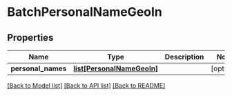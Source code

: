 # BatchPersonalNameGeoIn

## Properties
Name | Type | Description | Notes
------------ | ------------- | ------------- | -------------
**personal_names** | [**list[PersonalNameGeoIn]**](PersonalNameGeoIn.md) |  | [optional] 

[[Back to Model list]](../README.md#documentation-for-models) [[Back to API list]](../README.md#documentation-for-api-endpoints) [[Back to README]](../README.md)


